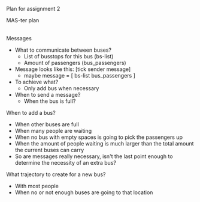 Plan for assignment 2 

MAS-ter plan
<br><br>

Messages
* What to communicate between buses?
  * List of busstops for this bus (bs-list)
  * Amount of passengers (bus_passengers)
* Message looks like this: [tick sender message]
  *  maybe message = [ bs-list bus_passengers ]
* To achieve what?
  * Only add bus when necessary
* When to send a message?
  * When the bus is full?
  
When to add a bus?
* When other buses are full
* When many people are waiting
* When no bus with empty spaces is going to pick the passengers up
* When the amount of people waiting is much larger than the total amount the current buses can carry
* So are messages really necessary, isn't the last point enough to determine the necessity of an extra bus?

What trajectory to create for a new bus?
* With most people
* When no or not enough buses are going to that location


